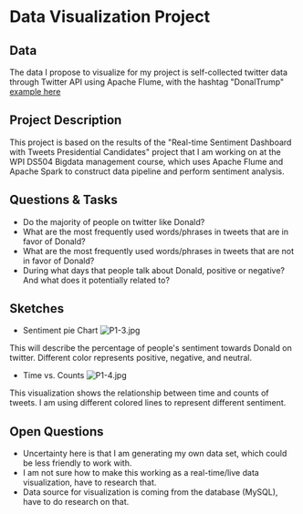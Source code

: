 # Data Visualization Project

## Data

The data I propose to visualize for my project is self-collected twitter data through Twitter API using Apache Flume, with the hashtag "DonalTrump" [example here](https://gist.github.com/StefanZhang/a2ba319870c1d8b8135a16cdd4273d32)

## Project Description

This project is based on the results of the "Real-time Sentiment Dashboard with Tweets Presidential Candidates" project that I am working on at the WPI DS504 Bigdata management course, which uses Apache Flume and Apache Spark to construct data pipeline and perform sentiment analysis. 

## Questions & Tasks

 * Do the majority of people on twitter like Donald? 
 * What are the most frequently used words/phrases in tweets that are in favor of Donald? 
 * What are the most frequently used words/phrases in tweets that are not in favor of Donald? 
 * During what days that people talk about Donald, positive or negative? And what does it potentially related to?

## Sketches

* Sentiment pie Chart
![P1-3.jpg](https://i.loli.net/2020/09/23/Hsdhl9xKDAQEfuZ.jpg)

This will describe the percentage of people's sentiment towards Donald on twitter. Different color represents positive, negative, and neutral. 

* Time vs. Counts
![P1-4.jpg](https://i.loli.net/2020/09/23/yb42G1TIUPav3hV.jpg)

This visualization shows the relationship between time and counts of tweets. I am using different colored lines to represent different sentiment. 

## Open Questions

  * Uncertainty here is that I am generating my own data set, which could be less friendly to work with.
  * I am not sure how to make this working as a real-time/live data visualization, have to research that. 
  * Data source for visualization is coming from the database (MySQL), have to do research on that.
